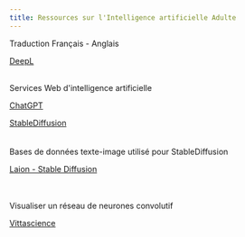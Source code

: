 ```yaml
---
title: Ressources sur l'Intelligence artificielle Adulte
---
```

Traduction Français - Anglais

<a href="https://www.deepl.com/" target="_blank"> DeepL </a>
<br><br>

Services Web d'intelligence artificielle

<a href="https://chat.openai.com/"  target="_blank" >ChatGPT</a>

<a href="https://stablediffusion.fr/webui"  target="_blank" > StableDiffusion</a>
<br><br><br>
Bases de données texte-image utilisé pour StableDiffusion

<a href="https://laion-aesthetic.datasette.io/laion-aesthetic-6pls/images"  target="_blank" >Laion - Stable Diffusion </a>
<br>
<br>
<br>

Visualiser un réseau de neurones convolutif


<a href="https://fr.vittascience.com/ia/" target="_blank">Vittascience</a>